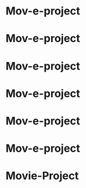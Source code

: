 # Mov-e-project
# Mov-e-project
# Mov-e-project
# Mov-e-project
# Mov-e-project
# Mov-e-project
# Movie-Project

